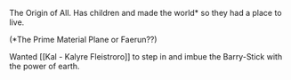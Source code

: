 
The Origin of All. Has children and made the world* so they had a place to live.

(*The Prime Material Plane or Faerun??)

Wanted [[Kal - Kalyre Fleistroro]] to step in and imbue the Barry-Stick with the power of earth.